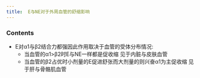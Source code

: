 ```yaml
---
title:  E与NE对于外周血管的舒缩影响
--- 
```


### Contents
- E对α1与β2结合力都强因此作用取决于血管的受体分布情况:
  - 当血管的α1>β2时E与NE一样都是促收缩 见于内脏与皮肤血管
  - 当血管的β2占优时小剂量的E促进舒张而大剂量的则兴奋α1为主促收缩 见于肝与骨骼肌血管
